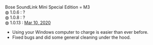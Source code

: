 Bose SoundLink Mini Special Edition = M3<br>
&#9677; 1.0.6 : ?<br>
&#9677; 1.0.8 : ?<br>
&#9677; 1.0.13 : <a href="https://community.bose.com/t5/Portable/SoundLink-Mini-II-Special-Edition-FW-Update-1-0-13/m-p/279735">Mar 10, 2020</a></br>
<ul>
  <li>Using your Windows computer to charge is easier than ever before.</li>
  <li>Fixed bugs and did some general cleaning under the hood.</li>
</ul>

